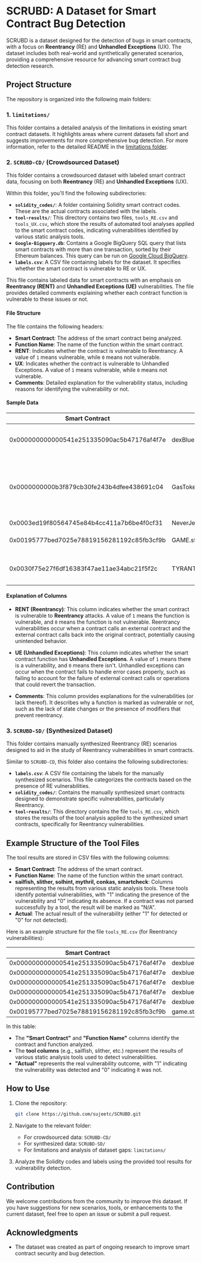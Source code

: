 # SCRUBD: A Dataset for Smart Contract Bug Detection

SCRUBD is a dataset designed for the detection of bugs in smart contracts, with a focus on **Reentrancy** (RE) and **Unhandled Exceptions** (UX). The dataset includes both real-world and synthetically generated scenarios, providing a comprehensive resource for advancing smart contract bug detection research.

## Project Structure

The repository is organized into the following main folders:

### 1. `limitations/`
This folder contains a detailed analysis of the limitations in existing smart contract datasets. It highlights areas where current datasets fall short and suggests improvements for more comprehensive bug detection. For more information, refer to the detailed README in the [limitations folder](limitations/README.md).

### 2. `SCRUBD-CD/` (Crowdsourced Dataset)
This folder contains a crowdsourced dataset with labeled smart contract data, focusing on both **Reentrancy** (RE) and **Unhandled Exceptions** (UX).

Within this folder, you'll find the following subdirectories:
- **`solidity_codes/`**: A folder containing Solidity smart contract codes. These are the actual contracts associated with the labels.
- **`tool-results/`**: This directory contains two files, `tools_RE.csv` and `tools_UX.csv`, which store the results of automated tool analyses applied to the smart contract codes, indicating vulnerabilities identified by various static analysis tools.
- **`Google-Bigquery.db`**: Contains a Google BigQuery SQL query that lists smart contracts with more than one transaction, sorted by their Ethereum balances. This query can be run on [Google Cloud BigQuery](https://cloud.google.com/bigquery).
- **`labels.csv`**: A CSV file containing labels for the dataset. It specifies whether the smart contract is vulnerable to RE or UX.

This file contains labeled data for smart contracts with an emphasis on **Reentrancy (RENT)** and **Unhandled Exceptions (UE)** vulnerabilities. The file provides detailed comments explaining whether each contract function is vulnerable to these issues or not.

#### File Structure

The file contains the following headers:

- **Smart Contract**: The address of the smart contract being analyzed.
- **Function Name**: The name of the function within the smart contract.
- **RENT**: Indicates whether the contract is vulnerable to Reentrancy. A value of `1` means vulnerable, while `0` means not vulnerable.
- **UX**: Indicates whether the contract is vulnerable to Unhandled Exceptions. A value of `1` means vulnerable, while `0` means not vulnerable.
- **Comments**: Detailed explanation for the vulnerability status, including reasons for identifying the vulnerability or not.

#### Sample Data

| Smart Contract                               | Function Name                                             | RENT | UE  | Comments                                                            |
|---------------------------------------------|----------------------------------------------------------|------|-----|---------------------------------------------------------------------|
| 0x000000000000541e251335090ac5b47176af4f7e  | dexBlue.spendGasTokens(uint256)                          | 0    | 1   | -- No REENT: no ether involved                                       |
| 0x0000000000b3f879cb30fe243b4dfee438691c04  | GasToken2.makeChild()                                    | 0    | 1   | -- Reason for no REENT: No state changes after external call       | 
| 0x0003ed19f80564745e84b4cc411a7b6be4f0cf31  | NeverJeet.openTrading()                                  | 0    | 0   |                                                                     |
| 0x00195777bed7025e78819156281192c85fb3cf9b  | GAME.startRaffle(uint256)                                | 1    | 0   | -- REENT -- state var jackpot                                       |
| 0x0030f75e27f6df16383f47ae11ae34abc21f5f2c  | TYRANT.GoLive()                                          | 0    | 0   | -- no REENT: modifier onlyowner                                     |

#### Explanation of Columns

- **RENT (Reentrancy)**: This column indicates whether the smart contract is vulnerable to **Reentrancy** attacks. A value of `1` means the function is vulnerable, and `0` means the function is not vulnerable. Reentrancy vulnerabilities occur when a contract calls an external contract and the external contract calls back into the original contract, potentially causing unintended behavior.

- **UE (Unhandled Exceptions)**: This column indicates whether the smart contract function has **Unhandled Exceptions**. A value of `1` means there is a vulnerability, and `0` means there isn't. Unhandled exceptions can occur when the contract fails to handle error cases properly, such as failing to account for the failure of external contract calls or operations that could revert the transaction.

- **Comments**: This column provides explanations for the vulnerabilities (or lack thereof). It describes why a function is marked as vulnerable or not, such as the lack of state changes or the presence of modifiers that prevent reentrancy.


### 3. `SCRUBD-SD/` (Synthesized Dataset)
This folder contains manually synthesized Reentrancy (RE) scenarios designed to aid in the study of Reentrancy vulnerabilities in smart contracts.

Similar to `SCRUBD-CD`, this folder also contains the following subdirectories:
- **`labels.csv`**: A CSV file containing the labels for the manually synthesized scenarios. This file categorizes the contracts based on the presence of RE vulnerabilities.
- **`solidity_codes/`**: Contains the manually synthesized smart contracts designed to demonstrate specific vulnerabilities, particularly Reentrancy.
- **`tool-results/`**: This directory contains the file `tools_RE.csv`, which stores the results of the tool analysis applied to the synthesized smart contracts, specifically for Reentrancy vulnerabilities.

## Example Structure of the Tool Files

The tool results are stored in CSV files with the following columns:

- **Smart Contract**: The address of the smart contract.
- **Function Name**: The name of the function within the smart contract.
- **sailfish, slither, solhint, mythril, conkas, smartcheck**: Columns representing the results from various static analysis tools. These tools identify potential vulnerabilities, with "1" indicating the presence of the vulnerability and "0" indicating its absence. If a contract was not parsed successfully by a tool, the result will be marked as "N/A".
- **Actual**: The actual result of the vulnerability (either "1" for detected or "0" for not detected).

Here is an example structure for the file `tools_RE.csv` (for Reentrancy vulnerabilities):

| Smart Contract                               | Function Name                                          | sailfish | slither | solhint | mythril | conkas | Actual |
|---------------------------------------------|-------------------------------------------------------|----------|---------|---------|---------|--------|--------|
| 0x000000000000541e251335090ac5b47176af4f7e  | dexblue.spendgastokens                                | N/A      | 1       | 0       | 0       | 0      | 1      |
| 0x000000000000541e251335090ac5b47176af4f7e  | dexbluesettlementmodule.matchorderwithreserve        | N/A      | 1       | 0       | 0       | 0      | 1      |
| 0x000000000000541e251335090ac5b47176af4f7e  | dexbluesettlementmodule.matchorderwithreservewithdata| N/A      | 1       | 0       | 0       | 0      | 1      |
| 0x000000000000541e251335090ac5b47176af4f7e  | dexbluesettlementmodule.settleringtrade              | N/A      | 1       | 0       | 0       | 0      | 1      |
| 0x000000000000541e251335090ac5b47176af4f7e  | dexbluesettlementmodule.settleringtradewithdata     | N/A      | 1       | 0       | 0       | 0      | 1      |
| 0x00195777bed7025e78819156281192c85fb3cf9b  | game.startraffle                                     | 0        | 1       | 1       | 0       | 0      | 1      |

In this table:
- The **"Smart Contract"** and **"Function Name"** columns identify the contract and function analyzed.
- The **tool columns** (e.g., sailfish, slither, etc.) represent the results of various static analysis tools used to detect vulnerabilities.
- **"Actual"** represents the real vulnerability outcome, with "1" indicating the vulnerability was detected and "0" indicating it was not.

## How to Use

1. Clone the repository:
    ```bash
    git clone https://github.com/sujeetc/SCRUBD.git
    ```

2. Navigate to the relevant folder:
    - For crowdsourced data: `SCRUBD-CD/`
    - For synthesized data: `SCRUBD-SD/`
    - For limitations and analysis of dataset gaps: `limitations/`

3. Analyze the Solidity codes and labels using the provided tool results for vulnerability detection.

## Contribution

We welcome contributions from the community to improve this dataset. If you have suggestions for new scenarios, tools, or enhancements to the current dataset, feel free to open an issue or submit a pull request.

## Acknowledgments

- The dataset was created as part of ongoing research to improve smart contract security and bug detection.

